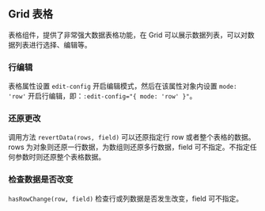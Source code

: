 <div class="demo-header">
<p class="overviewicon">
  <span class="wapi-list-form"/>
</p>

## Grid 表格

<nova-uxlink widget-name="Grid"></nova-uxlink>

表格组件，提供了非常强大数据表格功能，在 Grid 可以展示数据列表，可以对数据列表进行选择、编辑等。
</div>

### 行编辑

表格属性设置 `edit-config` 开启编辑模式，然后在该属性对象内设置 `mode: 'row'` 开启行编辑，即：`:edit-config="{ mode: 'row' }"`。

<nova-demo-view link="grid/aui3-first-menu/row-editing"></nova-demo-view>

### 还原更改

调用方法 `revertData(rows, field)` 可以还原指定行 row 或者整个表格的数据。rows 为对象则还原一行数据，为数组则还原多行数据，field 可不指定。不指定任何参数时则还原整个表格数据。

<nova-demo-view link="grid/edit/revertData"></nova-demo-view>

### 检查数据是否改变

`hasRowChange(row, field)` 检查行或列数据是否发生改变，field 可不指定。

<nova-demo-view link="grid/edit/hasRowChange"></nova-demo-view>

<br>
